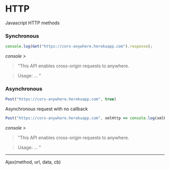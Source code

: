 # HTTP
Javascript HTTP methods

### Synchronous

```Javascript
console.log(Get("https://cors-anywhere.herokuapp.com").response);
```
*console >*
>"This API enables cross-origin requests to anywhere.

>Usage:
>*...*
>"

### Asynchronous

```Javascript
Post("https://cors-anywhere.herokuapp.com", true)
```
Asynchronous request with no callback

```Javascript
Post("https://cors-anywhere.herokuapp.com", xmlHttp => console.log(xmlHttp.response))
```
*console >*
> "This API enables cross-origin requests to anywhere.

>Usage:
>*...*
>"

----

Ajax(method, url, data, cb)
